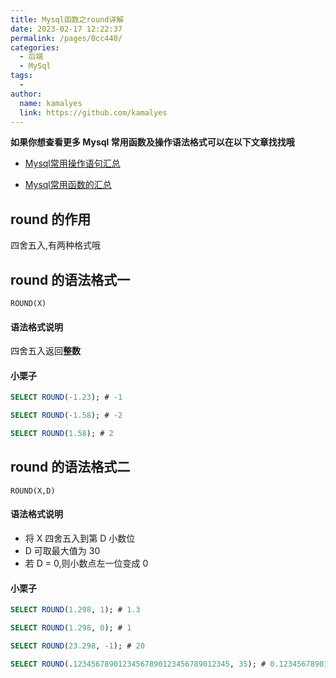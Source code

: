 ```yaml
---
title: Mysql函数之round详解
date: 2023-02-17 12:22:37
permalink: /pages/0cc440/
categories:
  - 后端
  - MySql
tags:
  - 
author: 
  name: kamalyes
  link: https://github.com/kamalyes
---
```

**如果你想查看更多 Mysql 常用函数及操作语法格式可以在以下文章找找哦**

- [Mysql常用操作语句汇总](./59.Mysql常用操作语句汇总.md)

- [Mysql常用函数的汇总](./01.Mysql常用函数汇总.md)

round 的作用
---------

四舍五入,有两种格式哦

round 的语法格式一
------------

```
ROUND(X)
```

#### 语法格式说明

四舍五入返回**整数**

#### 小栗子

```sql
SELECT ROUND(-1.23); # -1

SELECT ROUND(-1.58); # -2

SELECT ROUND(1.58); # 2
```

round 的语法格式二
------------

```
ROUND(X,D)
```

#### 语法格式说明

*   将 X 四舍五入到第 D 小数位
*   D 可取最大值为 30
*   若 D = 0,则小数点左一位变成 0

#### 小栗子

```sql
SELECT ROUND(1.298, 1); # 1.3

SELECT ROUND(1.298, 0); # 1

SELECT ROUND(23.298, -1); # 20

SELECT ROUND(.12345678901234567890123456789012345, 35); # 0.123456789012345678901234567890
```
